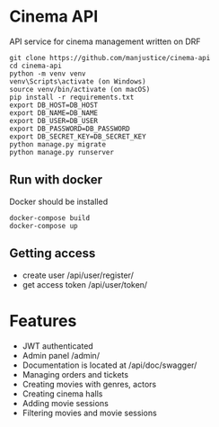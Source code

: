 # Cinema API

API service for cinema management written on DRF


```shell
git clone https://github.com/manjustice/cinema-api
cd cinema-api
python -m venv venv
venv\Scripts\activate (on Windows)
source venv/bin/activate (on macOS)
pip install -r requirements.txt
export DB_HOST=DB_HOST
export DB_NAME=DB_NAME
export DB_USER=DB_USER
export DB_PASSWORD=DB_PASSWORD
export DB_SECRET_KEY=DB_SECRET_KEY
python manage.py migrate
python manage.py runserver
```

## Run with docker

Docker should be installed

```shell
docker-compose build
docker-compose up
```

## Getting access

- create user /api/user/register/
- get access token /api/user/token/

# Features

- JWT authenticated
- Admin panel /admin/
- Documentation is located at /api/doc/swagger/
- Managing orders and tickets
- Creating movies with genres, actors
- Creating cinema halls
- Adding movie sessions
- Filtering movies and movie sessions
